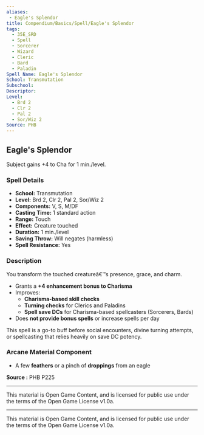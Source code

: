 ```yaml
---
aliases:
 - Eagle's Splendor
title: Compendium/Basics/Spell/Eagle's Splendor
tags:
  - 35E_SRD
  - Spell
  - Sorcerer
  - Wizard
  - Cleric
  - Bard
  - Paladin
Spell Name: Eagle's Splendor
School: Transmutation
Subschool: 
Descriptor: 
Level:
  - Brd 2
  - Clr 2
  - Pal 2
  - Sor/Wiz 2
Source: PHB
---
```


## Eagle's Splendor

Subject gains +4 to Cha for 1 min./level.

### Spell Details

- **School:** Transmutation  
- **Level:** Brd 2, Clr 2, Pal 2, Sor/Wiz 2  
- **Components:** V, S, M/DF  
- **Casting Time:** 1 standard action  
- **Range:** Touch  
- **Effect:** Creature touched  
- **Duration:** 1 min./level  
- **Saving Throw:** Will negates (harmless)  
- **Spell Resistance:** Yes  

### Description

You transform the touched creatureâ€™s presence, grace, and charm.

- Grants a **+4 enhancement bonus to Charisma**  
- Improves:
  - **Charisma-based skill checks**  
  - **Turning checks** for Clerics and Paladins  
  - **Spell save DCs** for Charisma-based spellcasters (Sorcerers, Bards)
- Does **not provide bonus spells** or increase spells per day  

This spell is a go-to buff before social encounters, divine turning attempts, or spellcasting that relies heavily on save DC potency.

### Arcane Material Component

- A few **feathers** or a pinch of **droppings** from an eagle


**Source :** PHB P225

---

This material is Open Game Content, and is licensed for public use under  
the terms of the Open Game License v1.0a.

---

This material is Open Game Content, and is licensed for public use under the terms of the Open Game License v1.0a.
